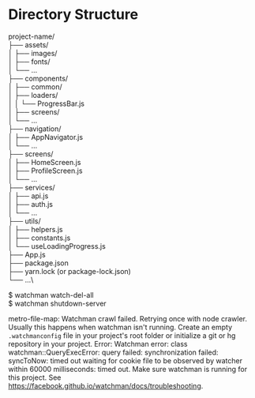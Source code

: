 # Directory Structure

project-name/\
├── assets/\
│ ├── images/\
│ ├── fonts/\
│ └── ...\
├── components/\
│ ├── common/\
│ ├── loaders/\
│ │ └── ProgressBar.js\
│ ├── screens/\
│ └── ...\
├── navigation/\
│ ├── AppNavigator.js\
│ └── ...\
├── screens/\
│ ├── HomeScreen.js\
│ ├── ProfileScreen.js\
│ └── ...\
├── services/\
│ ├── api.js\
│ ├── auth.js\
│ └── ...\
├── utils/\
│ ├── helpers.js\
│ ├── constants.js\
│ └── useLoadingProgress.js\
├── App.js\
├── package.json\
├── yarn.lock (or package-lock.json)\
└── ...\

$ watchman watch-del-all\
$ watchman shutdown-server

metro-file-map: Watchman crawl failed. Retrying once with node crawler.
Usually this happens when watchman isn't running. Create an empty `.watchmanconfig` file in your project's root folder or initialize a git or hg repository in your project.
Error: Watchman error: class watchman::QueryExecError: query failed: synchronization failed: syncToNow: timed out waiting for cookie file to be observed by watcher within 60000 milliseconds: timed out. Make sure watchman is running for this project. See https://facebook.github.io/watchman/docs/troubleshooting.
